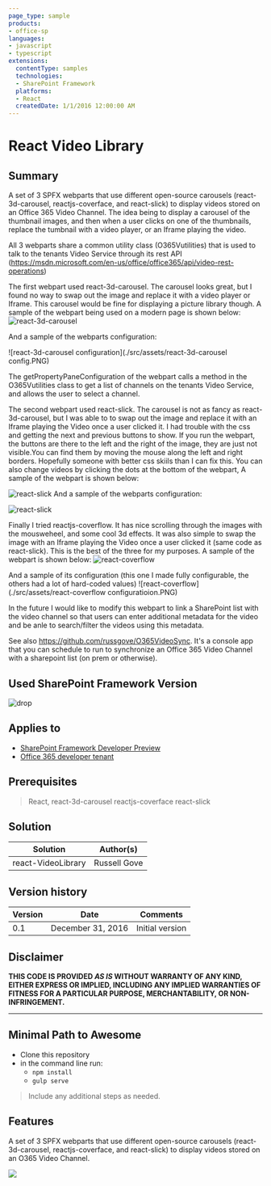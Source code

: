 ```yaml
---
page_type: sample
products:
- office-sp
languages:
- javascript
- typescript
extensions:
  contentType: samples
  technologies:
  - SharePoint Framework
  platforms:
  - React
  createdDate: 1/1/2016 12:00:00 AM
---
```

# React Video Library

## Summary
A set of 3 SPFX webparts that use different open-source carousels (react-3d-carousel, reactjs-coverface, and react-slick)
to display videos stored on an Office 365 Video Channel. The idea being to display a carousel of the thumbnail images, and then 
when a user clicks on one of the thumbnails, replace the tumbnail with a video player, or an Iframe playing the video. 

All 3 webparts share a common utility class (O365Vutilities) that is used to talk to the tenants Video Service through its rest
API (https://msdn.microsoft.com/en-us/office/office365/api/video-rest-operations)

The first webpart used react-3d-carousel. The carousel looks great, but I found no way to swap out the image and replace 
it with a video player or Iframe. This carousel would be fine for displaying a picture library though. A sample of the webpart 
being used on a modern page is shown below:
![react-3d-carousel](./src/assets/react-3d-carousel.PNG)


And a sample of the webparts configuration:


![react-3d-carousel configuration](./src/assets/react-3d-carousel config.PNG)

The getPropertyPaneConfiguration of the webpart calls a method in the O365Vutilities class to get a list of 
channels on the tenants Video Service, and allows the user to select a channel.



The second webpart used react-slick. The carousel is not as fancy as react-3d-carousel, but I was able to to swap out the 
image and replace it with an Iframe playing the Video once a user clicked it. I had trouble with the css and getting the next and previous 
buttons to show. If you run the webpart, the buttons are there to the left and the right of the image, they are just not visible.You can find them by moving the mouse along the left and right borders. Hopefully someone with better css skiils than I can fix this. You can also change videos by clicking the dots at the bottom of the webpart, A sample of the webpart is shown below:

![react-slick](./src/assets/react-slick.PNG)
And a sample of the webparts configuration:

![react-slick](./src/assets/react-slick-configuration.PNG)

Finally I tried reactjs-coverflow. It has nice scrolling through the images with the mousweheel, and some cool 3d effects.
It was also simple to swap the image with an Iframe playing the Video once a user clicked it (same code as react-slick). This is the best 
of the three for my purposes. A sample of the webpart is shown below:
![react-coverflow](./src/assets/react-coverflow.PNG)

And a sample of its configuration (this one I made fully configurable, the others had a lot of hard-coded values)
![react-coverflow](./src/assets/react-coverflow configuratioion.PNG)

In the future I would like  to modify this webpart to link a SharePoint list with the video channel so that users can enter additional 
metadata for the video and be anle to search/filter the videos using this metadata.

See also https://github.com/russgove/O365VideoSync. It's a console app that you can schedule to run to synchronize an  Office 365 Video Channel with a sharepoint list (on prem or otherwise).


## Used SharePoint Framework Version
![drop](https://img.shields.io/badge/drop-drop5-red.svg)

## Applies to

* [SharePoint Framework Developer Preview](http://dev.office.com/sharepoint/docs/spfx/sharepoint-framework-overview)
* [Office 365 developer tenant](http://dev.office.com/sharepoint/docs/spfx/set-up-your-developer-tenant)



## Prerequisites

> React, react-3d-carousel reactjs-coverface react-slick

## Solution

Solution|Author(s)
--------|---------
 react-VideoLibrary | Russell Gove

## Version history

Version|Date|Comments
-------|----|--------
0.1|December 31, 2016|Initial version


## Disclaimer
**THIS CODE IS PROVIDED *AS IS* WITHOUT WARRANTY OF ANY KIND, EITHER EXPRESS OR IMPLIED, INCLUDING ANY IMPLIED WARRANTIES OF FITNESS FOR A PARTICULAR PURPOSE, MERCHANTABILITY, OR NON-INFRINGEMENT.**

---

## Minimal Path to Awesome

- Clone this repository
- in the command line run:
  - `npm install`
   - `gulp serve`

> Include any additional steps as needed.

## Features
A set of 3 SPFX webparts that use different open-source carousels (react-3d-carousel, reactjs-coverface, and react-slick)
to display videos stored on an O365 Video Channel.


<img src="https://telemetry.sharepointpnp.com/sp-dev-fx-webparts/samples/react-videolibrary" />





